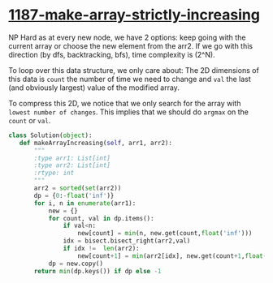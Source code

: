 # [1187-make-array-strictly-increasing](https://leetcode.com/problems/make-array-strictly-increasing/)

NP Hard as at every new node, we have 2 options: keep going with the current array or choose the new element from the arr2. If we go with this direction (by dfs, backtracking, bfs), time complexity is (2^N).   

To loop over this data structure, we only care about: The 2D dimensions of this data is `count` the number of time we need to change and `val` the last (and obviously largest) value of the modified array.    
     
 To compress this 2D, we notice that we only search for the array with `lowest number of changes`. This implies that we should do `argmax` on the `count` or `val`.
 
 ```python
 class Solution(object):
    def makeArrayIncreasing(self, arr1, arr2):
        """
        :type arr1: List[int]
        :type arr2: List[int]
        :rtype: int
        """
        arr2 = sorted(set(arr2))
        dp = {0:-float('inf')}
        for i, n in enumerate(arr1):
            new = {}
            for count, val in dp.items():
                if val<n: 
                    new[count] = min(n, new.get(count,float('inf')))
                idx = bisect.bisect_right(arr2,val)
                if idx !=  len(arr2):
                    new[count+1] = min(arr2[idx], new.get(count+1,float('inf')))
            dp = new.copy()
        return min(dp.keys()) if dp else -1
 ```
